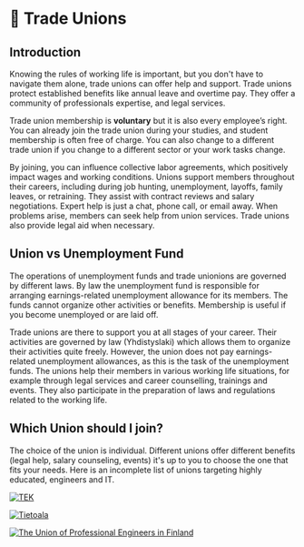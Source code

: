 # 🧾 Trade Unions

## Introduction

Knowing the rules of working life is important, but you don't have to navigate them alone, trade unions can offer help and support. Trade unions protect established benefits like annual leave and overtime pay. They offer a community of professionals expertise, and legal services.

Trade union membership is **voluntary** but it is also every employee’s right. You can already join the trade union during your studies, and student membership is often free of charge. You can also change to a different trade union if you change to a different sector or your work tasks change.

By joining, you can influence collective labor agreements, which positively impact wages and working conditions. Unions support members throughout their careers, including during job hunting, unemployment, layoffs, family leaves, or retraining. They assist with contract reviews and salary negotiations. Expert help is just a chat, phone call, or email away. When problems arise, members can seek help from union services. Trade unions also provide legal aid when necessary.

## Union vs Unemployment Fund

The operations of unemployment funds and trade unionions are governed by different laws. By law the unemployment fund is responsible for arranging earnings-related unemployment allowance for its members. The funds cannot organize other activities or benefits. Membership is useful if you become unemployed or are laid off.

Trade unions are there to support you at all stages of your career. Their activities are governed by law (Yhdistyslaki) which allows them to organize their activities quite freely. However, the union does not pay earnings-related unemployment allowances, as this is the task of the unemployment funds. The unions help their members in various working life situations, for example through legal services and career counselling, trainings and events. They also participate in the preparation of laws and regulations related to the working life.

## Which Union should I join?

The choice of the union is individual. Different unions offer different benefits (legal help, salary counseling, events) it's up to you to choose the one that fits your needs. Here is an incomplete list of unions targeting highly educated, engineers and IT.

[![TEK](https://img.shields.io/badge/TEK-505050?style=for-the-badge\&logo=redux\&logoColor=white)](https://www.tek.fi/en)

[![Tietoala](https://img.shields.io/badge/Tietoala-505050?style=for-the-badge\&logo=redux\&logoColor=white)](https://tietoala.fi/in-english/)

[![The Union of Professional Engineers in Finland](https://img.shields.io/badge/Insin%C3%B6%C3%B6riliitto-505050?style=for-the-badge\&logo=redux\&logoColor=white)](https://www.ilry.fi/en/)

